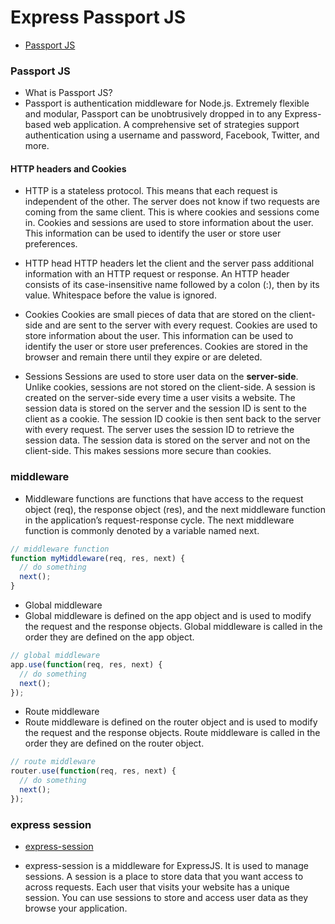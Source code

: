 # Express Passport JS
- [Passport JS](https://www.npmjs.com/package/passport)

### Passport JS
- What is Passport JS?
- Passport is authentication middleware for Node.js. Extremely flexible and modular, Passport can be unobtrusively dropped in to any Express-based web application. A comprehensive set of strategies support authentication using a username and password, Facebook, Twitter, and more.

#### HTTP headers and Cookies
- HTTP is a stateless protocol. This means that each request is independent of the other. The server does not know if two requests are coming from the same client. This is where cookies and sessions come in. Cookies and sessions are used to store information about the user. This information can be used to identify the user or store user preferences.

- HTTP head
HTTP headers let the client and the server pass additional information with an HTTP request or response. An HTTP header consists of its case-insensitive name followed by a colon (:), then by its value. Whitespace before the value is ignored.

- Cookies
Cookies are small pieces of data that are stored on the client-side and are sent to the server with every request. Cookies are used to store information about the user. This information can be used to identify the user or store user preferences. Cookies are stored in the browser and remain there until they expire or are deleted. 

- Sessions
Sessions are used to store user data on the **server-side**. Unlike cookies, sessions are not stored on the client-side. A session is created on the server-side every time a user visits a website. The session data is stored on the server and the session ID is sent to the client as a cookie. The session ID cookie is then sent back to the server with every request. The server uses the session ID to retrieve the session data. The session data is stored on the server and not on the client-side. This makes sessions more secure than cookies.

### middleware
- Middleware functions are functions that have access to the request object (req), the response object (res), and the next middleware function in the application’s request-response cycle. The next middleware function is commonly denoted by a variable named next.

```js
// middleware function
function myMiddleware(req, res, next) {
  // do something
  next();
}
```

- Global middleware
- Global middleware is defined on the app object and is used to modify the request and the response objects. Global middleware is called in the order they are defined on the app object. 

```js
// global middleware
app.use(function(req, res, next) {
  // do something
  next();
});
```

- Route middleware
- Route middleware is defined on the router object and is used to modify the request and the response objects. Route middleware is called in the order they are defined on the router object. 

```js
// route middleware
router.use(function(req, res, next) {
  // do something
  next();
});
```

### express session
- [express-session](https://www.npmjs.com/package/express-session)

- express-session is a middleware for ExpressJS. It is used to manage sessions. A session is a place to store data that you want access to across requests. Each user that visits your website has a unique session. You can use sessions to store and access user data as they browse your application.
